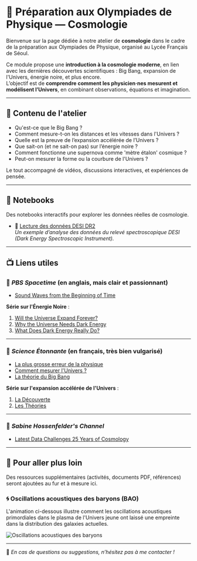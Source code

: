 # 🌌 Préparation aux Olympiades de Physique — Cosmologie

Bienvenue sur la page dédiée à notre atelier de **cosmologie** dans le cadre de la préparation aux Olympiades de Physique, organisé au Lycée Français de Séoul.

Ce module propose une **introduction à la cosmologie moderne**, en lien avec les dernières découvertes scientifiques : Big Bang, expansion de l'Univers, énergie noire, et plus encore.  
L’objectif est de **comprendre comment les physicien·nes mesurent et modélisent l’Univers**, en combinant observations, équations et imagination.

---

## 🔭 Contenu de l'atelier

- Qu'est-ce que le Big Bang ?
- Comment mesure-t-on les distances et les vitesses dans l'Univers ?
- Quelle est la preuve de l’expansion accélérée de l’Univers ?
- Que sait-on (et ne sait-on pas) sur l’énergie noire ?
- Comment fonctionne une supernova comme 'mètre étalon' cosmique ?
- Peut-on mesurer la forme ou la courbure de l'Univers ?

Le tout accompagné de vidéos, discussions interactives, et expériences de pensée.

---
## 📓 Notebooks

Des notebooks interactifs pour explorer les données réelles de cosmologie.

- 🔹 [Lecture des données DESI DR2](Data/read_desi_dr2.ipynb)  
  *Un exemple d’analyse des données du relevé spectroscopique DESI (Dark Energy Spectroscopic Instrument).*

---
## 📺 Liens utiles

### 🔹 *PBS Spacetime* (en anglais, mais clair et passionnant)

- [Sound Waves from the Beginning of Time](https://www.youtube.com/watch?v=PPpUxoeooZk)

**Série sur l'Énergie Noire** :
1. [Will the Universe Expand Forever?](https://www.youtube.com/watch?v=xZTb6sfHEX8)
2. [Why the Universe Needs Dark Energy](https://www.youtube.com/watch?v=-4PayaEgEZc)
3. [What Does Dark Energy Really Do?](https://www.youtube.com/watch?v=RUE_LUqcTvM)

---

### 🔹 *Science Étonnante* (en français, très bien vulgarisé)

- [La plus grosse erreur de la physique](https://www.youtube.com/watch?v=EmfvKXO5DZk)
- [Comment mesurer l'Univers ?](https://www.youtube.com/watch?v=FGwmAEMabm4)
- [La théorie du Big Bang](https://www.youtube.com/watch?v=lms2jQeHnVs)

**Série sur l'expansion accélérée de l'Univers** :
1. [La Découverte](https://www.youtube.com/watch?v=Zg8VGEdcY84)
2. [Les Théories](https://www.youtube.com/watch?v=v-lZ1e9IMNM)

---
### 🔹 *Sabine Hossenfelder's Channel* 
- [Latest Data Challenges 25 Years of Cosmology](https://www.youtube.com/watch?v=Re1ctwcCwgQ)

---

## 🧠 Pour aller plus loin

Des ressources supplémentaires (activités, documents PDF, références) seront ajoutées au fur et à mesure ici.

### 🌀 Oscillations acoustiques des baryons (BAO)

L'animation ci-dessous illustre comment les oscillations acoustiques primordiales dans le plasma de l'Univers jeune ont laissé une empreinte dans la distribution des galaxies actuelles.


![Oscillations acoustiques des baryons](https://galaxies-cosmology-2015.wdfiles.com/local--files/baryon-acoustic-oscillations/bao_1d_anim.gif)


---

📧 *En cas de questions ou suggestions, n’hésitez pas à me contacter !*

